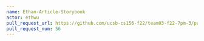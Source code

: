 ```yaml
---
name: Ethan-Article-Storybook
actor: ethwu
pull_request_url: https://github.com/ucsb-cs156-f22/team03-f22-7pm-3/pull/56
pull_request_num: 56
---
```

